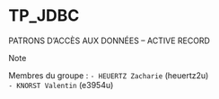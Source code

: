 # TP_JDBC
PATRONS D’ACCÈS AUX DONNÉES – ACTIVE RECORD

> [!NOTE]
> Membres du groupe :
> ``- HEUERTZ Zacharie`` (heuertz2u) <br>
> ``- KNORST Valentin`` (e3954u)


